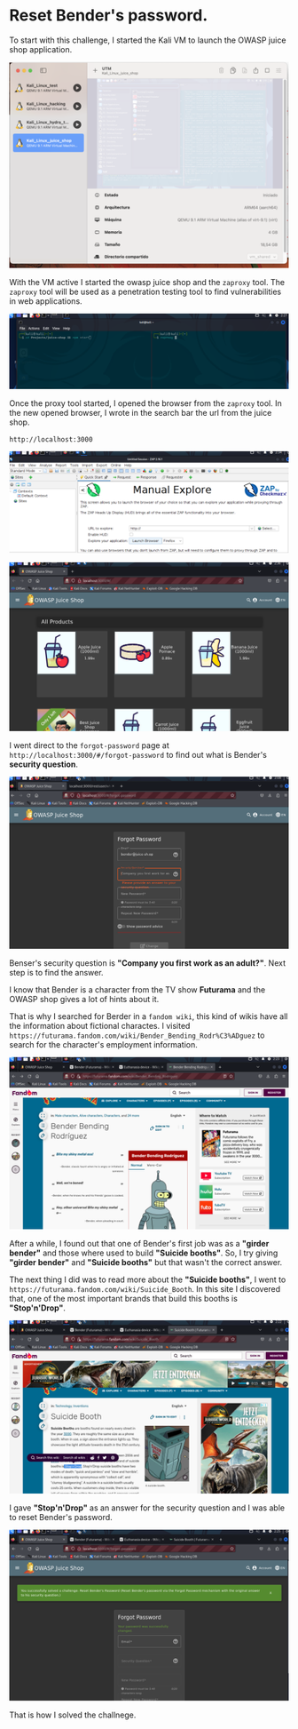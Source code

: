 # Reset Bender's password.

To start with this challenge, I started the Kali VM to launch the OWASP juice shop application.

![kali VM](imgs/bander_kali_vm.png)

With the VM active I started the owasp juice shop and the `zaproxy` tool. The `zaproxy` tool will be used as a penetration testing tool to find vulnerabilities in web applications.

![start juice and zaproxy](imgs/bender_start_app_zarp.png)

Once the proxy tool started, I opened the browser from the `zaproxy` tool. In the new opened browser, I wrote in the search bar the url from the juice shop.

```
http://localhost:3000
```

![lauch brwoser from zaproxy](imgs/bender_brwser_lauch.png)

![localhost](imgs/juice_sh_localhost.png)

I went direct to the `forgot-password` page at `http://localhost:3000/#/forgot-password` to find out what is Bender's __security question__.

![security_question](imgs/secure_question.png)

Benser's security question is __"Company you first work as an adult?"__. Next step is to find the answer.

I know that Bender is a character from the TV show __Futurama__ and the OWASP shop gives a lot of hints about it. 

That is why I searched for Berder in a `fandom wiki`, this kind of wikis have all the information about fictional charactes. I visited `https://futurama.fandom.com/wiki/Bender_Bending_Rodr%C3%ADguez` to search for the character's employment information. 

![bender_wiki_profile](imgs/bender_wikia.png)

After a while, I found out that one of Bender's first job was as a __"girder bender"__ and those where used to build __"Suicide booths"__. So, I try giving __"girder bender"__ and __"Suicide booths"__ but that wasn't the correct answer.

The next thing I did was to read more about the __"Suicide booths"__, I went to `https://futurama.fandom.com/wiki/Suicide_Booth`. In this site I discovered that, one of the most important brands that build this booths is __"Stop'n'Drop"__.

![booths_wiki](imgs/futurama_wikia.png)

I gave __"Stop'n'Drop"__ as an answer for the security question and I was able to reset Bender's password. 

![bender_pass_reset](imgs/challenge_success.png)

That is how I solved the challnege.
